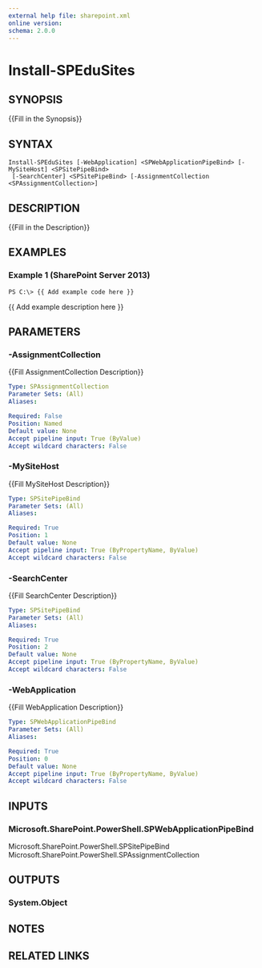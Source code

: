 ```yaml
---
external help file: sharepoint.xml
online version: 
schema: 2.0.0
---
```


# Install-SPEduSites

## SYNOPSIS
{{Fill in the Synopsis}}

## SYNTAX

```
Install-SPEduSites [-WebApplication] <SPWebApplicationPipeBind> [-MySiteHost] <SPSitePipeBind>
 [-SearchCenter] <SPSitePipeBind> [-AssignmentCollection <SPAssignmentCollection>]
```

## DESCRIPTION
{{Fill in the Description}}

## EXAMPLES

### Example 1 (SharePoint Server 2013)
```
PS C:\> {{ Add example code here }}
```

{{ Add example description here }}

## PARAMETERS

### -AssignmentCollection
{{Fill AssignmentCollection Description}}

```yaml
Type: SPAssignmentCollection
Parameter Sets: (All)
Aliases: 

Required: False
Position: Named
Default value: None
Accept pipeline input: True (ByValue)
Accept wildcard characters: False
```

### -MySiteHost
{{Fill MySiteHost Description}}

```yaml
Type: SPSitePipeBind
Parameter Sets: (All)
Aliases: 

Required: True
Position: 1
Default value: None
Accept pipeline input: True (ByPropertyName, ByValue)
Accept wildcard characters: False
```

### -SearchCenter
{{Fill SearchCenter Description}}

```yaml
Type: SPSitePipeBind
Parameter Sets: (All)
Aliases: 

Required: True
Position: 2
Default value: None
Accept pipeline input: True (ByPropertyName, ByValue)
Accept wildcard characters: False
```

### -WebApplication
{{Fill WebApplication Description}}

```yaml
Type: SPWebApplicationPipeBind
Parameter Sets: (All)
Aliases: 

Required: True
Position: 0
Default value: None
Accept pipeline input: True (ByPropertyName, ByValue)
Accept wildcard characters: False
```

## INPUTS

### Microsoft.SharePoint.PowerShell.SPWebApplicationPipeBind
Microsoft.SharePoint.PowerShell.SPSitePipeBind Microsoft.SharePoint.PowerShell.SPAssignmentCollection

## OUTPUTS

### System.Object

## NOTES

## RELATED LINKS

